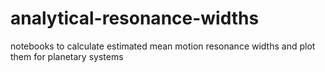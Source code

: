 # analytical-resonance-widths
notebooks to calculate estimated mean motion resonance widths and plot them for planetary systems
